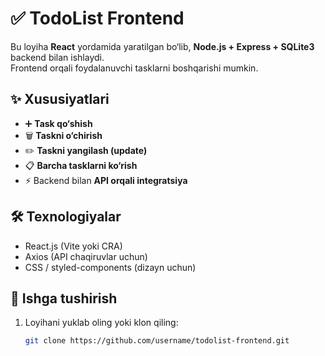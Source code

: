 # ✅ TodoList Frontend

Bu loyiha **React** yordamida yaratilgan bo‘lib, **Node.js + Express + SQLite3** backend bilan ishlaydi.  
Frontend orqali foydalanuvchi tasklarni boshqarishi mumkin.

## ✨ Xususiyatlari

- ➕ **Task qo‘shish**  
- 🗑️ **Taskni o‘chirish**  
- ✏️ **Taskni yangilash (update)**  
- 📋 **Barcha tasklarni ko‘rish**  
- ⚡ Backend bilan **API orqali integratsiya**  

## 🛠 Texnologiyalar

- React.js (Vite yoki CRA)  
- Axios (API chaqiruvlar uchun)  
- CSS / styled-components (dizayn uchun)  


## 🚀 Ishga tushirish

1. Loyihani yuklab oling yoki klon qiling:
   ```bash
   git clone https://github.com/username/todolist-frontend.git

